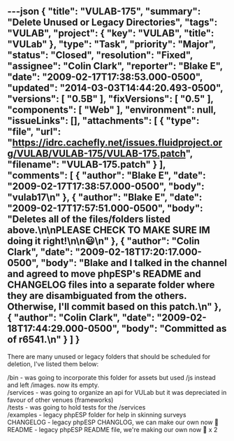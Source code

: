 ---json
{
  "title": "VULAB-175",
  "summary": "Delete Unused or Legacy Directories",
  "tags": "VULAB",
  "project": {
    "key": "VULAB",
    "title": "VULab"
  },
  "type": "Task",
  "priority": "Major",
  "status": "Closed",
  "resolution": "Fixed",
  "assignee": "Colin Clark",
  "reporter": "Blake E",
  "date": "2009-02-17T17:38:53.000-0500",
  "updated": "2014-03-03T14:44:20.493-0500",
  "versions": [
    "0.5B"
  ],
  "fixVersions": [
    "0.5"
  ],
  "components": [
    "Web"
  ],
  "environment": null,
  "issueLinks": [],
  "attachments": [
    {
      "type": "file",
      "url": "https://idrc.cachefly.net/issues.fluidproject.org/VULAB/VULAB-175/VULAB-175.patch",
      "filename": "VULAB-175.patch"
    }
  ],
  "comments": [
    {
      "author": "Blake E",
      "date": "2009-02-17T17:38:57.000-0500",
      "body": "vulab17\n"
    },
    {
      "author": "Blake E",
      "date": "2009-02-17T17:57:51.000-0500",
      "body": "Deletes all of the files/folders listed above.\n\nPLEASE CHECK TO MAKE SURE IM doing it right!\n\n😃\n"
    },
    {
      "author": "Colin Clark",
      "date": "2009-02-18T17:20:17.000-0500",
      "body": "Blake and I talked in the channel and agreed to move phpESP's README and CHANGELOG files into a separate folder where they are disambiguated from the others. Otherwise, I'll commit based on this patch.\n"
    },
    {
      "author": "Colin Clark",
      "date": "2009-02-18T17:44:29.000-0500",
      "body": "Committed as of r6541.\n"
    }
  ]
}
---
There are many unused or legacy folders that should be scheduled for deletion, I've listed them below:

/bin - was going to incorporate this folder for assets but used /js instead and left /images. now its empty.\
/services - was going to organize an api for VULab but it was depreciated in favour of other venues (frameworks)\
/tests - was going to hold tests for the /services\
/examples - legacy phpESP folder for help in skinning surveys\
CHANGELOG - legacy phpESP CHANGLOG, we can make our own now 🙂\
README - legacy phpESP README file, we're making our own now 🙂 x 2

        